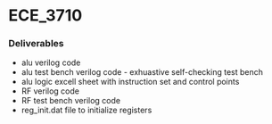 # ECE_3710

### Deliverables
* alu verilog code
* alu test bench verilog code - exhuastive self-checking test bench
* alu logic excell sheet with instruction set and control points
* RF verilog code
* RF test bench verilog code
* reg_init.dat file to initialize registers
